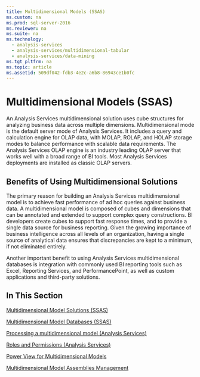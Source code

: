 ```yaml
---
title: Multidimensional Models (SSAS)
ms.custom: na
ms.prod: sql-server-2016
ms.reviewer: na
ms.suite: na
ms.technology: 
  - analysis-services
  - analysis-services/multidimensional-tabular
  - analysis-services/data-mining
ms.tgt_pltfrm: na
ms.topic: article
ms.assetid: 509df042-fdb3-4e2c-a6b8-86943ce1b0fc
---
```

# Multidimensional Models (SSAS)
  An Analysis Services multidimensional solution uses cube structures for analyzing business data across multiple dimensions. Multidimensional mode is the default server mode of Analysis Services. It includes a query and calculation engine for OLAP data, with MOLAP, ROLAP, and HOLAP storage modes to balance performance with scalable data requirements. The Analysis Services OLAP engine is an industry leading OLAP server that works well with a broad range of BI tools. Most Analysis Services deployments are installed as classic OLAP servers.  
  
## Benefits of Using Multidimensional Solutions  
 The primary reason for building an Analysis Services multidimensional model is to achieve fast performance of ad hoc queries against business data. A multidimensional model is composed of cubes and dimensions that can be annotated and extended to support complex query constructions. BI developers create cubes to support fast response times, and to provide a single data source for business reporting. Given the growing importance of business intelligence across all levels of an organization, having a single source of analytical data ensures that discrepancies are kept to a minimum, if not eliminated entirely.  
  
 Another important benefit to using Analysis Services multidimensional databases is integration with commonly used BI reporting tools such as Excel, Reporting Services, and PerformancePoint, as well as custom applications and third\-party solutions.  
  
## In This Section  
 [Multidimensional Model Solutions &#40;SSAS&#41;](../../Topics/TopicNameNotContainA/Multidimensional-Model-Solutions--SSAS-.md)  
  
 [Multidimensional Model Databases &#40;SSAS&#41;](../../Topics/TopicNameNotContainA/Multidimensional-Model-Databases--SSAS-.md)  
  
 [Processing a multidimensional model &#40;Analysis Services&#41;](../../Topics/TopicNameContainA/Processing-a-multidimensional-model--Analysis-Services-.md)  
  
 [Roles and Permissions &#40;Analysis Services&#41;](../../Topics/TopicNameNotContainA/Roles-and-Permissions--Analysis-Services-.md)  
  
 [Power View for Multidimensional Models](../../Topics/TopicNameNotContainA/Power-View-for-Multidimensional-Models.md)  
  
 [Multidimensional Model Assemblies Management](../../Topics/TopicNameNotContainA/Multidimensional-Model-Assemblies-Management.md)  
  
  
